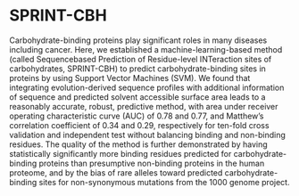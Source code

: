 # SPRINT-CBH
Carbohydrate-binding proteins play significant roles in many diseases including cancer. Here, we established a machine-learning-based method (called Sequencebased Prediction of Residue-level INTeraction sites of carbohydrates, SPRINT-CBH) to predict carbohydrate-binding sites in proteins by using Support Vector Machines (SVM). We found that integrating evolution-derived sequence profiles with additional information of sequence and predicted solvent accessible surface area leads to a reasonably accurate, robust, predictive method, with area under receiver operating characteristic curve (AUC) of 0.78 and 0.77, and Matthew’s correlation coefficient of 0.34 and 0.29, respectively for ten-fold cross validation and independent test without balancing binding and non-binding residues. The quality of the method is further demonstrated by having statistically significantly more binding residues predicted for carbohydrate-binding proteins than presumptive non-binding proteins in the human proteome, and by the bias of rare alleles toward predicted carbohydrate-binding sites for non-synonymous mutations from the 1000 genome project. 
